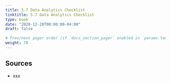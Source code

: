 ```yaml
---
title: 5.7 Data Analytics Checklist
linktitle: 5.7 Data Analytics Checklist
type: book
date: "2020-12-20T00:00:00-04:00"
draft: false

# Prev/next pager order (if `docs_section_pager` enabled in `params.toml`)
weight: 70
---
```


## Sources
- xxx